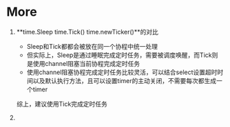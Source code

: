 # More

1. **time.Sleep  time.Tick()  time.newTicker()**的对比

   - Sleep和Tick都都会被放在同一个协程中统一处理
   - 但实际上，Sleep是通过睡眠完成定时任务，需要被调度唤醒，而Tick则是使用channel阻塞当前协程完成定时任务
   - 使用channel阻塞协程完成定时任务比较灵活，可以结合select设置超时时间以及默认执行方法，且可以设置timer的主动关闭，不需要每次都生成一个timer

   综上，建议使用Tick完成定时任务

2. 

